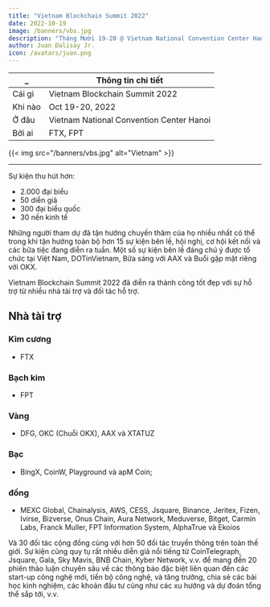 ```yaml
---
title: "Vietnam Blockchain Summit 2022"
date: 2022-10-19
image: /banners/vbs.jpg
description: "Tháng Mười 19-20 @ Vietnam National Convention Center Hanoi"
author: Juan Dalisay Jr.
icon: /avatars/juan.png
---
```




_ | Thông tin chi tiết
--- | ---
Cái gì | Vietnam Blockchain Summit 2022
Khi nào | Oct 19-20, 2022
Ở đâu | Vietnam National Convention Center Hanoi
Bởi ai | FTX, FPT


{{< img src="/banners/vbs.jpg" alt="Vietnam" >}}

---


Sự kiện thu hút hơn:
- 2.000 đại biểu
- 50 diễn giả<!-- , trong đó có gần --> 
- 300 đại biểu quốc <!-- tế đến từ hơn --> 
- 30 nền kinh tế 

<!-- - những cường quốc về công nghệ blockchain trên thế giới cũng như các khu vực khác trên thế giới như UAE, Singapore, Malaysia, Đài Loan. - Trung Quốc, Mỹ, Hàn Quốc, Anh, Pháp, Dubai ... --> 

Những người tham dự đã tận hưởng chuyến thăm của họ nhiều nhất có thể trong khi tận hưởng toàn bộ hơn 15 sự kiện bên lề, hội nghị, cơ hội kết nối và các bữa tiệc đang diễn ra tuần. Một số sự kiện bên lề đáng chú ý được tổ chức tại Việt Nam, DOTinVietnam, Bữa sáng với AAX và Buổi gặp mặt riêng với OKX.

Vietnam Blockchain Summit 2022 đã diễn ra thành công tốt đẹp với sự hỗ trợ từ nhiều nhà tài trợ và đối tác hỗ trợ.

## Nhà tài trợ

### Kim cương

- FTX

### Bạch kim 

- FPT

<!-- - Các nhà tài trợ --> 

### Vàng

- DFG, OKC (Chuỗi OKX), AAX và XTATUZ

### Bạc

- BingX, CoinW, Playground và apM Coin;

### đồng 

- MEXC Global, Chainalysis, AWS, CESS, Jsquare, Binance, Jeritex, Fizen, Ivirse, Bizverse, Onus Chain, Aura Network, Meduverse, Bitget, Carmin Labs, Franck Muller, FPT Information System, AlphaTrue và Ekoios

Và 30 đối tác cộng đồng cùng với hơn 50 đối tác truyền thông trên toàn thế giới.
Sự kiện cũng quy tụ rất nhiều diễn giả nổi tiếng từ CoinTelegraph, Jsquare, Gala, Sky Mavis, BNB Chain, Kyber Network, v.v. để mang đến 20 phiên thảo luận chuyên sâu về các thông báo đặc biệt liên quan đến các start-up công nghệ mới, tiến bộ công nghệ, và tăng trưởng, chia sẻ các bài học kinh nghiệm, các khoản đầu tư cũng như các xu hướng và dự đoán tổng thể sắp tới, v.v.	
